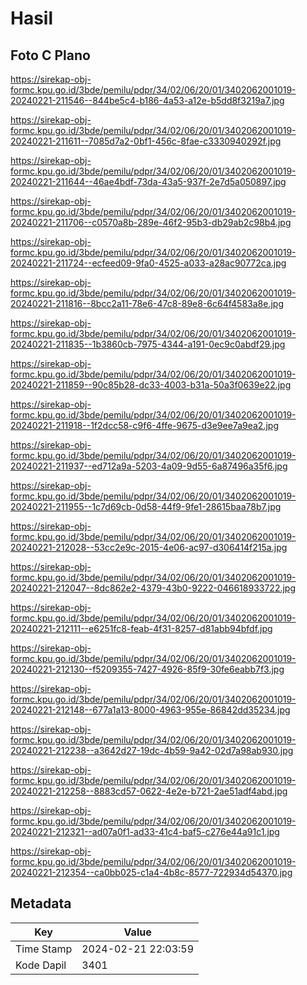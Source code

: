 # Hasil

## Foto C Plano

https://sirekap-obj-formc.kpu.go.id/3bde/pemilu/pdpr/34/02/06/20/01/3402062001019-20240221-211546--844be5c4-b186-4a53-a12e-b5dd8f3219a7.jpg

https://sirekap-obj-formc.kpu.go.id/3bde/pemilu/pdpr/34/02/06/20/01/3402062001019-20240221-211611--7085d7a2-0bf1-456c-8fae-c3330940292f.jpg

https://sirekap-obj-formc.kpu.go.id/3bde/pemilu/pdpr/34/02/06/20/01/3402062001019-20240221-211644--46ae4bdf-73da-43a5-937f-2e7d5a050897.jpg

https://sirekap-obj-formc.kpu.go.id/3bde/pemilu/pdpr/34/02/06/20/01/3402062001019-20240221-211706--c0570a8b-289e-46f2-95b3-db29ab2c98b4.jpg

https://sirekap-obj-formc.kpu.go.id/3bde/pemilu/pdpr/34/02/06/20/01/3402062001019-20240221-211724--ecfeed09-9fa0-4525-a033-a28ac90772ca.jpg

https://sirekap-obj-formc.kpu.go.id/3bde/pemilu/pdpr/34/02/06/20/01/3402062001019-20240221-211816--8bcc2a11-78e6-47c8-89e8-6c64f4583a8e.jpg

https://sirekap-obj-formc.kpu.go.id/3bde/pemilu/pdpr/34/02/06/20/01/3402062001019-20240221-211835--1b3860cb-7975-4344-a191-0ec9c0abdf29.jpg

https://sirekap-obj-formc.kpu.go.id/3bde/pemilu/pdpr/34/02/06/20/01/3402062001019-20240221-211859--90c85b28-dc33-4003-b31a-50a3f0639e22.jpg

https://sirekap-obj-formc.kpu.go.id/3bde/pemilu/pdpr/34/02/06/20/01/3402062001019-20240221-211918--1f2dcc58-c9f6-4ffe-9675-d3e9ee7a9ea2.jpg

https://sirekap-obj-formc.kpu.go.id/3bde/pemilu/pdpr/34/02/06/20/01/3402062001019-20240221-211937--ed712a9a-5203-4a09-9d55-6a87496a35f6.jpg

https://sirekap-obj-formc.kpu.go.id/3bde/pemilu/pdpr/34/02/06/20/01/3402062001019-20240221-211955--1c7d69cb-0d58-44f9-9fe1-28615baa78b7.jpg

https://sirekap-obj-formc.kpu.go.id/3bde/pemilu/pdpr/34/02/06/20/01/3402062001019-20240221-212028--53cc2e9c-2015-4e06-ac97-d306414f215a.jpg

https://sirekap-obj-formc.kpu.go.id/3bde/pemilu/pdpr/34/02/06/20/01/3402062001019-20240221-212047--8dc862e2-4379-43b0-9222-046618933722.jpg

https://sirekap-obj-formc.kpu.go.id/3bde/pemilu/pdpr/34/02/06/20/01/3402062001019-20240221-212111--e6251fc8-feab-4f31-8257-d81abb94bfdf.jpg

https://sirekap-obj-formc.kpu.go.id/3bde/pemilu/pdpr/34/02/06/20/01/3402062001019-20240221-212130--f5209355-7427-4926-85f9-30fe6eabb7f3.jpg

https://sirekap-obj-formc.kpu.go.id/3bde/pemilu/pdpr/34/02/06/20/01/3402062001019-20240221-212148--677a1a13-8000-4963-955e-86842dd35234.jpg

https://sirekap-obj-formc.kpu.go.id/3bde/pemilu/pdpr/34/02/06/20/01/3402062001019-20240221-212238--a3642d27-19dc-4b59-9a42-02d7a98ab930.jpg

https://sirekap-obj-formc.kpu.go.id/3bde/pemilu/pdpr/34/02/06/20/01/3402062001019-20240221-212258--8883cd57-0622-4e2e-b721-2ae51adf4abd.jpg

https://sirekap-obj-formc.kpu.go.id/3bde/pemilu/pdpr/34/02/06/20/01/3402062001019-20240221-212321--ad07a0f1-ad33-41c4-baf5-c276e44a91c1.jpg

https://sirekap-obj-formc.kpu.go.id/3bde/pemilu/pdpr/34/02/06/20/01/3402062001019-20240221-212354--ca0bb025-c1a4-4b8c-8577-722934d54370.jpg


## Metadata

| Key        | Value               |
| ---------- | ------------------- |
| Time Stamp | 2024-02-21 22:03:59 |
| Kode Dapil | 3401                |



